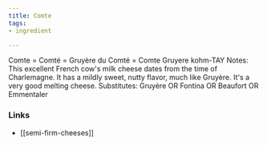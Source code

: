 ```yaml
---
title: Comte
tags:
- ingredient

---
```

Comte = Comté = Gruyère du Comté = Comte Gruyere kohm-TAY Notes: This excellent French cow's milk cheese dates from the time of Charlemagne. It has a mildly sweet, nutty flavor, much like Gruyère. It's a very good melting cheese. Substitutes: Gruyère OR Fontina OR Beaufort OR Emmentaler

### Links

* [[semi-firm-cheeses]]
